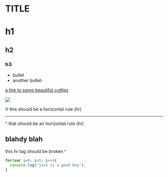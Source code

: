 TITLE
=====
# h1 #
## h2 ##
### h3 ###

- bullet
- another bullet-


[a link to some beautiful cuttles](https://lookatthatfuckingcuttlefish.wordpress.com/page/3/)

![](https://lookatthatfuckingcuttlefish.files.wordpress.com/2011/04/baby_cuttlefish_by_mentaldstruction.jpg)


V this should be a horizontal rule (hr)

-------------

^ that should be an horizontal rule (hr)


blahdy blah
------------
this hr tag should be broken ^


``` javascript
for(var i=0; i<5; i++){
  console.log("jack is a good boy");
}
```
